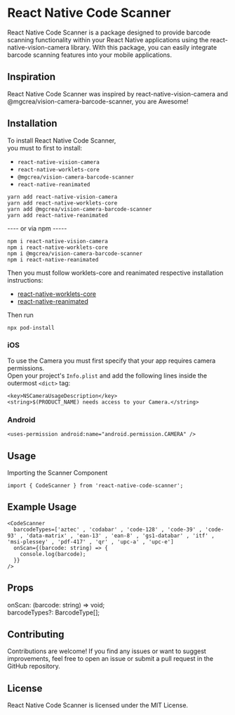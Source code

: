 # React Native Code Scanner 
React Native Code Scanner is a package designed to provide barcode scanning functionality within your React Native applications using the react-native-vision-camera library. With this package, you can easily integrate barcode scanning features into your mobile applications.

## Inspiration
React Native Code Scanner was inspired by react-native-vision-camera and @mgcrea/vision-camera-barcode-scanner, you are Awesome!<br />

## Installation

To install React Native Code Scanner,<br/>
you must to first to install: 
- `react-native-vision-camera`<br/>
- `react-native-worklets-core`<br/>
- `@mgcrea/vision-camera-barcode-scanner`<br/>
- `react-native-reanimated`<br/>

```
yarn add react-native-vision-camera
yarn add react-native-worklets-core
yarn add @mgcrea/vision-camera-barcode-scanner
yarn add react-native-reanimated
```
---- or via npm -----<br/>
```
npm i react-native-vision-camera
npm i react-native-worklets-core
npm i @mgcrea/vision-camera-barcode-scanner
npm i react-native-reanimated
```

Then you must follow worklets-core and reanimated respective installation instructions:

- [react-native-worklets-core](https://github.com/margelo/react-native-worklets-core#installation)
- [react-native-reanimated](https://docs.swmansion.com/react-native-reanimated/docs/fundamentals/getting-started/)

Then run
```
npx pod-install
```

### iOS
To use the Camera you must first specify that your app requires camera permissions. <br/>
Open your project's `Info.plist` and add the following lines inside the outermost `<dict>` tag:

```
<key>NSCameraUsageDescription</key>
<string>$(PRODUCT_NAME) needs access to your Camera.</string>
```
### Android
```
<uses-permission android:name="android.permission.CAMERA" />
```


## Usage
Importing the Scanner Component</br>
```
import { CodeScanner } from 'react-native-code-scanner';
```

## Example Usage
```
<CodeScanner
  barcodeTypes=['aztec' , 'codabar' , 'code-128' , 'code-39' , 'code-93' , 'data-matrix' , 'ean-13' , 'ean-8' , 'gs1-databar' , 'itf' , 'msi-plessey' , 'pdf-417' , 'qr' , 'upc-a' , 'upc-e']
  onScan={(barcode: string) => {
    console.log(barcode);
  }}
/>
```

## Props
  onScan: (barcode: string) => void;<br/>
  barcodeTypes?: BarcodeType[];

## Contributing
Contributions are welcome! If you find any issues or want to suggest improvements, feel free to open an issue or submit a pull request in the GitHub repository.

## License
React Native Code Scanner is licensed under the MIT License.
